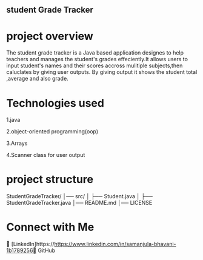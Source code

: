 ## student Grade Tracker
# project overview
The student grade tracker is a Java based application designes to help teachers and manages the student's
grades effeciently.It allows users to input student's names and their scores accross
mulitiple subjects,then caluclates by giving user outputs. By giving output it shows the 
student total ,average and also grade.
# Technologies used

1.java

2.object-oriented programming(oop)

3.Arrays

4.Scanner class for user output

# project structure
StudentGradeTracker/
│── src/
│   ├── Student.java
│   ├── StudentGradeTracker.java
│── README.md
│── LICENSE
# Connect with Me
🔗 [LinkedIn]https://https://www.linkedin.com/in/samanjula-bhavani-1b1789256🔗 GitHub
